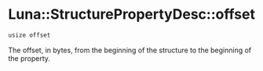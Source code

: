 # Luna::StructurePropertyDesc::offset

```c++
usize offset
```

The offset, in bytes, from the beginning of the structure to the beginning of the property. 

